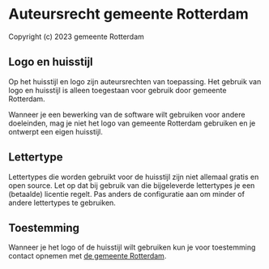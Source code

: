 # Auteursrecht gemeente Rotterdam

Copyright (c) 2023 gemeente Rotterdam

## Logo en huisstijl

Op het huisstijl en logo zijn auteursrechten van toepassing. Het gebruik van logo en huisstijl is alleen toegestaan voor gebruik door gemeente Rotterdam.

Wanneer je een bewerking van de software wilt gebruiken voor andere doeleinden, mag je niet het logo van gemeente Rotterdam gebruiken en je ontwerpt een eigen huisstijl.

## Lettertype

Lettertypes die worden gebruikt voor de huisstijl zijn niet allemaal gratis en open source. Let op dat bij gebruik van die bijgeleverde lettertypes je een (betaalde) licentie regelt. Pas anders de configuratie aan om minder of andere lettertypes te gebruiken.

## Toestemming

Wanneer je het logo of de huisstijl wilt gebruiken kun je voor toestemming contact opnemen met [de gemeente Rotterdam](https://www.rotterdam.nl/vraag-of-idee-doorgeven).
